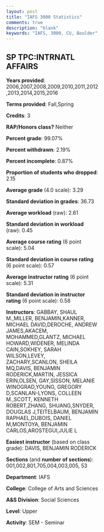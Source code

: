 ```yaml
---
layout: post
title: "IAFS 3000 Statistics"
comments: true
description: "blank"
keywords: "IAFS, 3000, CU, Boulder"
--- 
```

<head>
<script src="https://ajax.googleapis.com/ajax/libs/jquery/2.1.3/jquery.min.js"></script>
<script src="https://dl.dropboxusercontent.com/s/pc42nxpaw1ea4o9/highcharts.js?dl=0"></script>
<!-- <script src="../assets/js/highcharts.js"></script> -->
<style type="text/css">@font-face {
	font-family: "Bebas Neue";
	src: url(https://www.filehosting.org/file/details/544349/BebasNeue%20Regular.otf) format("opentype");
	}
	h1.Bebas { 
		font-family: "Bebas Neue", Verdana, Tahoma;
	}
</style>
</head>
<body>
	<div id="container" style="float: right; width: 45%; height: 88%; margin-left: 2.5%; margin-right: 2.5%;"></div>
	<script language="JavaScript">
		$(document).ready(function() {
		var chart = {type: 'column'};
		var title = {text: 'Grade Distribution'};
		var xAxis = {categories: ['A','B','C','D','F'],crosshair: true};
		var yAxis = {min: 0,title: {text: 'Percentage'}};
		var tooltip = {headerFormat: '<center><b><span style="font-size:20px">{point.key}</span></b></center>',
		               pointFormat: '<td style="padding:0"><b>{point.y:.1f}%</b></td>',
		               footerFormat: '</table>',shared: true,useHTML: true};
		var plotOptions = {column: {pointPadding: 0.0,borderWidth: 0}};  
		var credits = {enabled: false};var series= [{name: 'Percent',data: [51.05,36.52,9.31,1.68,1.44,]}];
		var json = {};
		json.chart = chart;
		json.title = title;
		json.tooltip = tooltip;
		json.xAxis = xAxis;
		json.yAxis = yAxis;  
		json.series = series;
		json.plotOptions = plotOptions;  
		json.credits = credits;
		$('#container').highcharts(json);
	});
	</script>
</body>
			   
## SP TPC:INTRNATL AFFAIRS

**Years provided**: 2006,2007,2008,2009,2010,2011,2012,2013,2014,2015,2016

**Terms provided**: Fall,Spring

**Credits**: 3

**RAP/Honors class?** Neither

**Percent grade**: 99.07%

**Percent withdrawn**: 2.19%

**Percent incomplete**: 0.87%

**Proportion of students who dropped**: 2.15

**Average grade** (4.0 scale): 3.29

**Standard deviation in grades**: 36.73

**Average workload** (raw): 2.61

**Standard deviation in workload** (raw): 0.45

**Average course rating** (6 point scale): 5.04

**Standard deviation in course rating** (6 point scale): 0.57

**Average instructor rating** (6 point scale): 5.31

**Standard deviation in instructor rating** (6 point scale): 0.58

**Instructors**: GABBAY, SHAUL M.,MILLER, BENJAMIN,KANNER, MICHAEL DAVID,DEROCHE, ANDREW JAMES,AKACEM, MOHAMMED,GLANTZ, MICHAEL HOWARD,WIDENER, MELINDA CAIN,SOKHEY, SARAH WILSON,LEVEY, ZACHARY,SCANLON, SHEILA MQ,DAVIS, BENJAMIN RODERICK,MARTIN, JESSICA ERIN,OLSEN, GAY,SISSON, MELANIE WINOGRAD,YOUNG, GREGORY D,SCANLAN-LYONS, COLLEEN M.,SCOTT, KENNETH ROBERT,ZHANG, SHUANG,SNYDER, DOUGLAS J,TEITELBAUM, BENJAMIN RAPHAEL,DUBOIS, DANIEL M,MONTOYA, BENJAMIN CARLOS,AROSTEGUI,JULIE L

**Easiest instructor** (based on class grade): DAVIS, BENJAMIN RODERICK

**Sections** (and **number of sections**): 001,002,801,705,004,003,005, 53

**Department**: IAFS

**College**: College of Arts and Sciences

**A&S Division**: Social Sciences

**Level**: Upper

**Activity**: SEM - Seminar